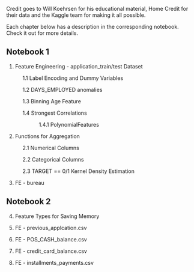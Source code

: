 Credit goes to Will Koehrsen for his educational material,  Home Credit for their data and the Kaggle team for making it all possible.

Each chapter below has a description in the corresponding notebook. Check it out for more details.

## Notebook 1
1. Feature Engineering - application_train/test Dataset

$~~~~~~~~~~$ 1.1 Label Encoding and Dummy Variables

$~~~~~~~~~~$ 1.2 DAYS_EMPLOYED anomalies
  
$~~~~~~~~~~$ 1.3 Binning Age Feature
  
$~~~~~~~~~~$ 1.4 Strongest Correlations

$~~~~~~~~~~$ $~~~~~~~~~~$ 1.4.1 PolynomialFeatures
    
2. Functions for Aggregation

$~~~~~~~~~~$ 2.1 Numerical Columns
  
$~~~~~~~~~~$ 2.2 Categorical Columns
  
$~~~~~~~~~~$ 2.3 TARGET == 0/1 Kernel Density Estimation
  
3. FE - bureau
## Notebook 2
4. Feature Types for Saving Memory
 
5. FE - previous_applcation.csv

6. FE - POS_CASH_balance.csv

7. FE - credit_card_balance.csv

8. FE - installments_payments.csv






